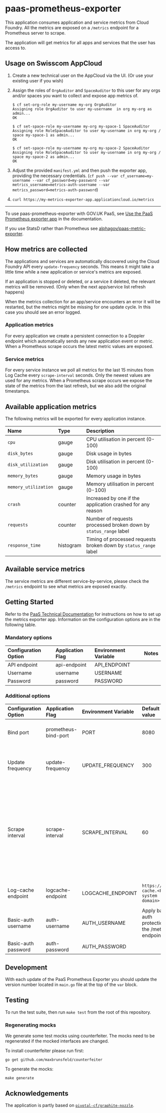 # paas-prometheus-exporter

This application consumes application and service metrics from Cloud Foundry. All the metrics are exposed on a  `/metrics` endpoint for a Prometheus server to scrape.

The application will get metrics for all apps and services that the user has access to.

## Usage on Swisscom AppCloud

1. Create a new technical user on the AppCloud via the UI. (Or use your existing user if you wish)
2. Assign the roles of `OrgAuditor` and `SpaceAuditor` to this user for any orgs and/or spaces you want to collect and expose app metrics of.
    ```
    $ cf set-org-role my-username my-org OrgAuditor
    Assigning role OrgAuditor to user my-username  in org my-org as admin...
    OK
    
    $ cf set-space-role my-username my-org my-space-1 SpaceAuditor
    Assigning role RoleSpaceAuditor to user my-username in org my-org / space my-space-1 as admin...
    OK
    
    $ cf set-space-role my-username my-org my-space-2 SpaceAuditor
    Assigning role RoleSpaceAuditor to user my-username in org my-org / space my-space-2 as admin...
    OK
    ```
3. Adjust the provided `manifest.yml` and then push the exporter app, providing the necessary credentials. (`cf push --var cf_username=my-username --var cf_password=my-password --var metrics_username=metrics-auth-username --var metrics_password=metrics-auth-password`)

4. `curl https://my-metrics-exporter-app.applicationcloud.io/metrics`

-----

To use paas-prometheus-exporter with GOV.UK PaaS, see [Use the PaaS Prometheus exporter app](https://docs.cloud.service.gov.uk/monitoring_apps.html#use-the-paas-prometheus-exporter-app) in the documentation.

If you use StatsD rather than Prometheus see [alphagov/paas-metric-exporter](https://github.com/alphagov/paas-metric-exporter).

## How metrics are collected

The applications and services are automatically discovered using the Cloud Foundry API every `update-frequency` seconds. This means it might take a little time while a new application or service's metrics are exposed.

If an application is stopped or deleted, or a service it deleted, the relevant metrics will be removed. (Only when the next app/service list refresh happens)

When the metrics collection for an app/service encounters an error it will be restarted, but the metrics might be missing for one update cycle. In this case you should see an error logged.

### Application metrics

For every application we create a persistent connection to a Doppler endpoint which automatically sends any new application event or metric. When a Prometheus scrape occurs the latest metric values are exposed.

### Service metrics

For every service instance we poll all metrics for the last 15 minutes from Log Cache every `scrape-interval` seconds. Only the newest values are used for any metrics. When a Prometheus scrape occurs we expose the state of the metrics from the last refresh, but we also add the original timestamps.

## Available application metrics

The following metrics will be exported for every application instance.

| Name                 | Type      | Description                                                      |
|:---------------------|:----------|:-----------------------------------------------------------------|
| `cpu`                | gauge     | CPU utilisation in percent (0-100)                               |
| `disk_bytes`         | gauge     | Disk usage in bytes                                              |
| `disk_utilization`   | gauge     | Disk utilisation in percent (0-100)                              |
| `memory_bytes`       | gauge     | Memory usage in bytes                                            |
| `memory_utilization` | gauge     | Memory utilisation in percent (0-100)                            |
| `crash`              | counter   | Increased by one if the application crashed for any reason       |
| `requests`           | counter   | Number of requests processed broken down by `status_range` label |
| `response_time`      | histogram | Timing of processed requests broken down by `status_range` label |

## Available service metrics

The service metrics are different service-by-service, please check the `/metrics` endpoint to see what metrics are exposed exactly.

## Getting Started

Refer to the [PaaS Technical Documentation](https://docs.cloud.service.gov.uk/monitoring_apps.html#metrics) for instructions on how to set up the metrics exporter app. Information on the configuration options are in the following table.

### Mandatory options

| Configuration Option | Application Flag | Environment Variable | Notes |
|:---------------------|:-----------------|:---------------------|:------|
| API endpoint         | api-endpoint     | API_ENDPOINT         |       |
| Username             | username         | USERNAME             |       |
| Password             | password         | PASSWORD             |       |

### Additional options

| Configuration Option | Application Flag     | Environment Variable | Default value                                        | Notes                                                                                                                                                   |
|:---------------------|:---------------------|:---------------------|:-----------------------------------------------------|:--------------------------------------------------------------------------------------------------------------------------------------------------------|
| Bind port            | prometheus-bind-port | PORT                 | 8080                                                 | The port that the application will bind to.                                                                                                             |
| Update frequency     | update-frequency     | UPDATE_FREQUENCY     | 300                                                  | The time in seconds, that takes between each apps update call                                                                                           |
| Scrape interval      | scrape-interval      | SCRAPE_INTERVAL      | 60                                                   | Scrape interval in seconds. Set this to the same value as the Prometheus scrape interval. The service metrics will be refreshed using the same interval |
| Log-cache endpoint   | logcache-endpoint    | LOGCACHE_ENDPOINT    | `https://log-cache.<PaaS system domain>`             | Usually it's unnecessary to override this                                                                                                               |
| Basic-auth username  | auth-username        | AUTH_USERNAME        | Apply basic auth protection to the /metrics endpoint | Leave this field blank to disable basic auth                                                                                                            |
| Basic-auth password  | auth-password        | AUTH_PASSWORD        |                                                      |                                                                                                                                                         |

## Development

With each update of the PaaS Prometheus Exporter you should update the version number located in `main.go` file at the top of the `var` block.

## Testing

To run the test suite, then run `make test` from the root of this repository.

### Regenerating mocks

We generate some test mocks using counterfeiter. The mocks need to be regenerated if the mocked interfaces are changed.

To install counterfeiter please run first:
```
go get github.com/maxbrunsfeld/counterfeiter
```

To generate the mocks:
```
make generate
```

## Acknowledgements

The application is partly based on [`pivotal-cf/graphite-nozzle`](https://github.com/pivotal-cf/graphite-nozzle).
